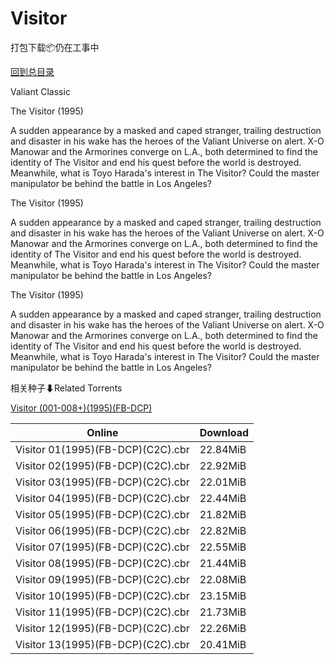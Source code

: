 # Visitor

打包下载📦仍在工事中

[回到总目录](/Catalogs.md)

Valiant Classic

The Visitor (1995)

A sudden appearance by a masked and caped stranger, trailing destruction and disaster in his wake has the heroes of the Valiant Universe on alert. X-O Manowar and the Armorines converge on L.A., both determined to find the identity of The Visitor and end his quest before the world is destroyed. Meanwhile, what is Toyo Harada's interest in The Visitor? Could the master manipulator be behind the battle in Los Angeles?



The Visitor (1995)

A sudden appearance by a masked and caped stranger, trailing destruction and disaster in his wake has the heroes of the Valiant Universe on alert. X-O Manowar and the Armorines converge on L.A., both determined to find the identity of The Visitor and end his quest before the world is destroyed. Meanwhile, what is Toyo Harada's interest in The Visitor? Could the master manipulator be behind the battle in Los Angeles?



The Visitor (1995)

A sudden appearance by a masked and caped stranger, trailing destruction and disaster in his wake has the heroes of the Valiant Universe on alert. X-O Manowar and the Armorines converge on L.A., both determined to find the identity of The Visitor and end his quest before the world is destroyed. Meanwhile, what is Toyo Harada's interest in The Visitor? Could the master manipulator be behind the battle in Los Angeles?





相关种子⬇Related Torrents

[Visitor (001-008+)(1995)(FB-DCP)](https://github.com/alicewish/markdown/blob/master/torrent/Visitor--001-008---1995--FB-DCP.md)

Online | Download
--- | ---
Visitor 01(1995)(FB-DCP)(C2C).cbr | 22.84MiB
Visitor 02(1995)(FB-DCP)(C2C).cbr | 22.92MiB
Visitor 03(1995)(FB-DCP)(C2C).cbr | 22.01MiB
Visitor 04(1995)(FB-DCP)(C2C).cbr | 22.44MiB
Visitor 05(1995)(FB-DCP)(C2C).cbr | 21.82MiB
Visitor 06(1995)(FB-DCP)(C2C).cbr | 22.82MiB
Visitor 07(1995)(FB-DCP)(C2C).cbr | 22.55MiB
Visitor 08(1995)(FB-DCP)(C2C).cbr | 21.44MiB
Visitor 09(1995)(FB-DCP)(C2C).cbr | 22.08MiB
Visitor 10(1995)(FB-DCP)(C2C).cbr | 23.15MiB
Visitor 11(1995)(FB-DCP)(C2C).cbr | 21.73MiB
Visitor 12(1995)(FB-DCP)(C2C).cbr | 22.26MiB
Visitor 13(1995)(FB-DCP)(C2C).cbr | 20.41MiB